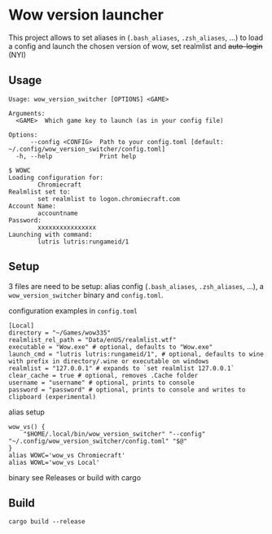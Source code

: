 # Wow version launcher
This project allows to set aliases in (`.bash_aliases`, `.zsh_aliases`, ...) to load a config and launch the chosen version of wow, set realmlist and ~~auto-login~~ (NYI)

## Usage

```
Usage: wow_version_switcher [OPTIONS] <GAME>

Arguments:
  <GAME>  Which game key to launch (as in your config file)

Options:
      --config <CONFIG>  Path to your config.toml [default: ~/.config/wow_version_switcher/config.toml]
  -h, --help             Print help
```

```
$ WOWC
Loading configuration for:
        Chromiecraft
Realmlist set to:
        set realmlist to logon.chromiecraft.com
Account Name:
        accountname
Password:
        xxxxxxxxxxxxxxxx
Launching with command:
        lutris lutris:rungameid/1
```

## Setup
3 files are need to be setup: alias config (`.bash_aliases`, `.zsh_aliases`, ...), a `wow_version_switcher` binary and `config.toml`.

configuration examples in `config.toml`
```
[Local]
directory = "~/Games/wow335"
realmlist_rel_path = "Data/enUS/realmlist.wtf"
executable = "Wow.exe" # optional, defaults to "Wow.exe"
launch_cmd = "lutris lutris:rungameid/1", # optional, defaults to wine with prefix in directory/.wine or executable on windows
realmlist = "127.0.0.1" # expands to `set realmlist 127.0.0.1`
clear_cache = true # optional, removes .Cache folder
username = "username" # optional, prints to console
password = "password" # optional, prints to console and writes to clipboard (experimental)
```

alias setup
```
wow_vs() {
    "$HOME/.local/bin/wow_version_switcher" "--config" "~/.config/wow_version_switcher/config.toml" "$@"
}
alias WOWC='wow_vs Chromiecraft'
alias WOWL='wow_vs Local'
```

binary
see Releases or build with cargo

## Build

```
cargo build --release
```


